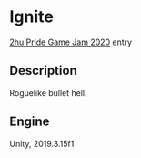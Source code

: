 # Ignite
[2hu Pride Game Jam 2020](https://itch.io/jam/touhou-pride-jam-2) entry

## Description
Roguelike bullet hell.

## Engine
Unity, 2019.3.15f1